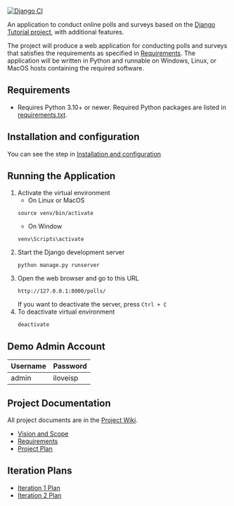 [![Django CI](https://github.com/KikyoBRV/ku-polls/actions/workflows/django.yml/badge.svg)](https://github.com/KikyoBRV/ku-polls/blob/main/.github/workflows/django.yml)

An application to conduct online polls and surveys based
on the [Django Tutorial project](https://docs.djangoproject.com/en/5.1/intro/tutorial01/), with
additional features.

The project will produce a web application for conducting polls and surveys that satisfies the requirements as specified in [Requirements](https://github.com/KikyoBRV/ku-polls/wiki/Requirements). The application will be written in Python and runnable on Windows, Linux, or MacOS hosts containing the required software.

## Requirements
* Requires Python 3.10+ or newer. Required Python packages are listed in [requirements.txt](https://github.com/KikyoBRV/ku-polls/blob/main/requirements.txt).

## Installation and configuration
You can see the step in [Installation and configuration](../../wiki/Installation-and-configuration)

## Running the Application
1. Activate the virtual environment
   * On Linux or MacOS
   ```
   source venv/bin/activate
   ```
   * On Window
   ```
   venv\Scripts\activate
   ```
2. Start the Django development server
   ```
   python manage.py runserver
   ```
3. Open the web browser and go to this URL
   ```
   http://127.0.0.1:8000/polls/
   ```
   If you want to deactivate the server, press `Ctrl + C`
4. To deactivate virtual environment
   ```
   deactivate
   ```

## Demo Admin Account
| Username | Password  |
|----------|-----------|
| admin    | iloveisp |

## Project Documentation
All project documents are in the [Project Wiki](../../wiki/Home).
* [Vision and Scope](../../wiki/Vision-and-Scope)
* [Requirements](../../wiki/Requirements)
* [Project Plan](../../wiki/Project-Plan)

## Iteration Plans
* [Iteration 1 Plan](../../wiki/Iteration-1-Plan) 
* [Iteration 2 Plan](../../wiki/Iteration-2-Plan) 